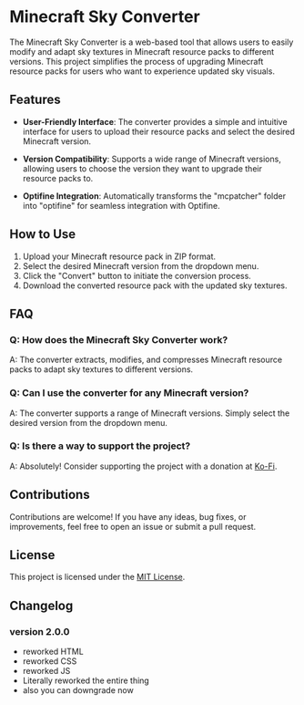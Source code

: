 # Minecraft Sky Converter

The Minecraft Sky Converter is a web-based tool that allows users to easily modify and adapt sky textures in Minecraft resource packs to different versions. This project simplifies the process of upgrading Minecraft resource packs for users who want to experience updated sky visuals.

## Features

- **User-Friendly Interface**: The converter provides a simple and intuitive interface for users to upload their resource packs and select the desired Minecraft version.
  
- **Version Compatibility**: Supports a wide range of Minecraft versions, allowing users to choose the version they want to upgrade their resource packs to.

- **Optifine Integration**: Automatically transforms the "mcpatcher" folder into "optifine" for seamless integration with Optifine.

## How to Use

1. Upload your Minecraft resource pack in ZIP format.
2. Select the desired Minecraft version from the dropdown menu.
3. Click the "Convert" button to initiate the conversion process.
4. Download the converted resource pack with the updated sky textures.

## FAQ

### Q: How does the Minecraft Sky Converter work?

A: The converter extracts, modifies, and compresses Minecraft resource packs to adapt sky textures to different versions.

### Q: Can I use the converter for any Minecraft version?

A: The converter supports a range of Minecraft versions. Simply select the desired version from the dropdown menu.

### Q: Is there a way to support the project?

A: Absolutely! Consider supporting the project with a donation at [Ko-Fi](https://ko-fi.com/misumeh).

## Contributions

Contributions are welcome! If you have any ideas, bug fixes, or improvements, feel free to open an issue or submit a pull request.

## License

This project is licensed under the [MIT License]([LICENSE](https://github.com/git/git-scm.com/blob/main/MIT-LICENSE.txt)https://github.com/git/git-scm.com/blob/main/MIT-LICENSE.txt).

## Changelog

### version 2.0.0

- reworked HTML
- reworked CSS
- reworked JS
- Literally reworked the entire thing
- also you can downgrade now
